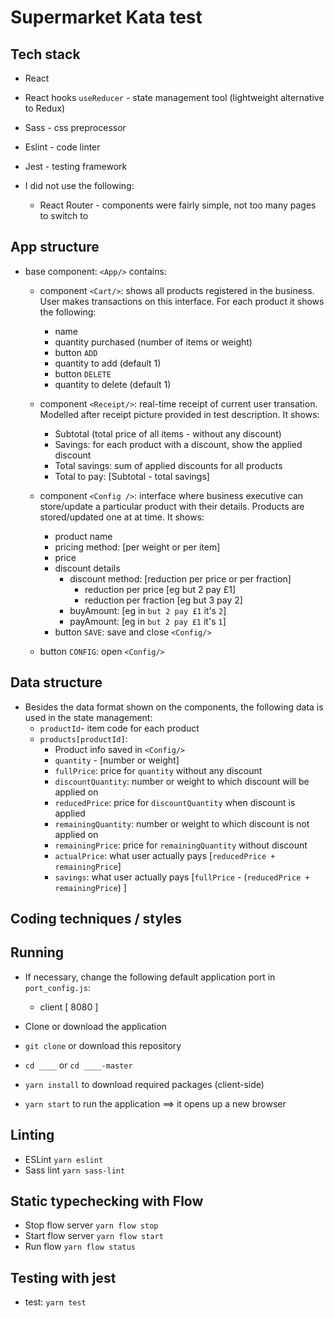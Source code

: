 # Supermarket Kata test

## Tech stack

- React
- React hooks `useReducer` - state management tool (lightweight alternative to Redux)
- Sass - css preprocessor
- Eslint - code linter
- Jest - testing framework

- I did not use the following:
  - React Router - components were fairly simple, not too many pages to switch to

## App structure
- base component: `<App/>` contains:
  - component `<Cart/>`: shows all products registered in the business. 
  User makes transactions on this interface. For each product it shows the following:
    - name
    - quantity purchased (number of items or weight)
    - button `ADD`
    - quantity to add (default 1)
    - button `DELETE`
    - quantity to delete (default 1)

  - component `<Receipt/>`: real-time receipt of current user transation.
    Modelled after receipt picture provided in test description.
    It shows:
    - Subtotal (total price of all items - without any discount)
    - Savings: for each product with a discount, show the applied discount
    - Total savings: sum of applied discounts for all products
    - Total to pay: [Subtotal - total savings]

  - component `<Config />`: interface where business executive can store/update a particular product with their details. Products are stored/updated one at at time.
  It shows:
    - product name
    - pricing method: [per weight or per item]
    - price
    - discount details
      - discount method: [reduction per price or per fraction]
        - reduction per price [eg but 2 pay £1]
        - reduction per fraction [eg but 3 pay 2]
      - buyAmount: [eg in `but 2 pay £1` it's `2`]
      - payAmount: [eg in `but 2 pay £1` it's `1`]
    - button `SAVE`: save and close `<Config/>`
   
  - button `CONFIG`: open `<Config/>`

## Data structure
- Besides the data format shown on the components, the following data is used in the state management:
  - `productId`- item code for each product 
  - `products[productId]`:
      - Product info saved in `<Config/>` 
      - `quantity` - [number or weight]
      - `fullPrice`: price for `quantity` without any discount
      - `discountQuantity`: number or weight to which discount will be applied on
      - `reducedPrice`: price for `discountQuantity` when discount is applied
      - `remainingQuantity`: number or weight to which discount is not applied on
      - `remainingPrice`: price for `remainingQuantity` without discount
      - `actualPrice`: what user actually pays [`reducedPrice + remainingPrice`] 
      - `savings`: what user actually pays [`fullPrice` - (`reducedPrice + remainingPrice`) ]
 


## Coding techniques / styles


## Running

- If necessary, change the following default application port in `port_config.js`:
  - client [ 8080 ]

- Clone or download the application
- ```git clone``` or download this repository
- ```cd ____``` or ```cd ____-master```
- ```yarn install``` to download required packages (client-side)
- ```yarn start``` to run the application ==> it opens up a new browser


## Linting

- ESLint `yarn eslint`
- Sass lint `yarn sass-lint`


## Static typechecking with Flow

- Stop flow server `yarn flow stop`
- Start flow server `yarn flow start`
- Run flow `yarn flow status`


## Testing with jest

- test: `yarn test`

